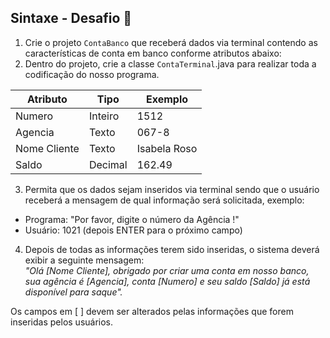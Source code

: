 ## Sintaxe - Desafio 🚀

1. Crie o projeto `ContaBanco` que receberá dados via terminal contendo as características de conta em banco conforme atributos abaixo:
2. Dentro do projeto, crie a classe `ContaTerminal`.java para realizar toda a codificação do nosso programa.


| Atributo     | Tipo    |    Exemplo   |
| ------------ |---------|--------------|
| Numero       | Inteiro | 1512         |
| Agencia      | Texto   | 067-8        |
| Nome Cliente | Texto   | Isabela Roso |
| Saldo        | Decimal | 162.49       |


3. Permita que os dados sejam inseridos via terminal sendo que o usuário receberá a mensagem de qual informação será solicitada, exemplo:

* Programa: "Por favor, digite o número da Agência !"
* Usuário: 1021 (depois ENTER para o próximo campo)

4. Depois de todas as informações terem sido inseridas, o sistema deverá exibir a seguinte mensagem: 
\
*"Olá [Nome Cliente], obrigado por criar uma conta em nosso banco, sua agência é [Agencia], conta [Numero] e seu saldo [Saldo] já está disponível para saque".*

Os campos em [ ] devem ser alterados pelas informações que forem inseridas pelos usuários.


